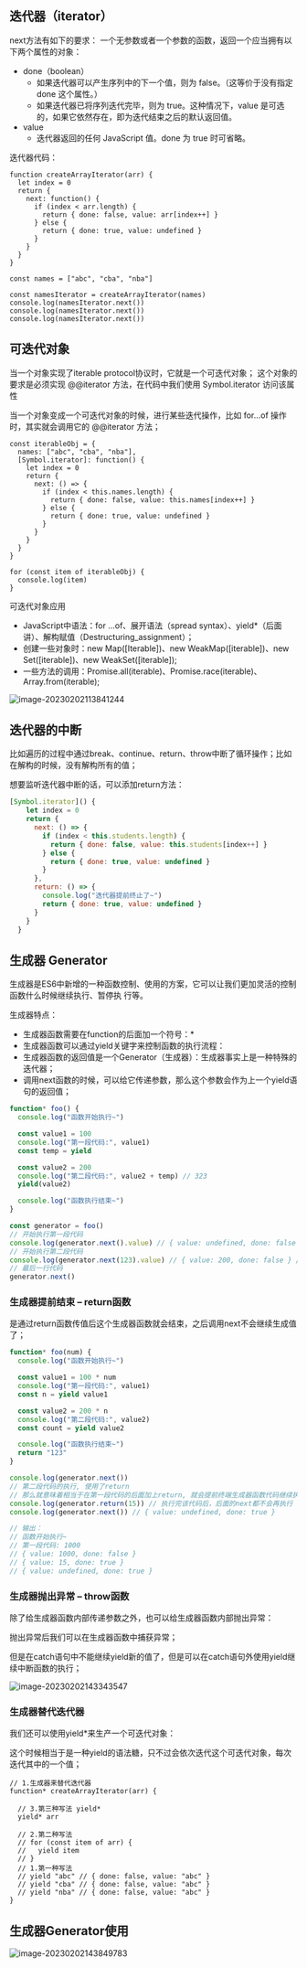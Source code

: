 ## 迭代器（iterator）

next方法有如下的要求： 一个无参数或者一个参数的函数，返回一个应当拥有以下两个属性的对象：

- done（boolean） 
  - 如果迭代器可以产生序列中的下一个值，则为 false。（这等价于没有指定 done 这个属性。） 
  - 如果迭代器已将序列迭代完毕，则为 true。这种情况下，value 是可选的，如果它依然存在，即为迭代结束之后的默认返回值。 
- value 
  - 迭代器返回的任何 JavaScript 值。done 为 true 时可省略。

迭代器代码：

```
function createArrayIterator(arr) {
  let index = 0
  return {
    next: function() {
      if (index < arr.length) {
        return { done: false, value: arr[index++] }
      } else {
        return { done: true, value: undefined } 
      }
    }
  }
}

const names = ["abc", "cba", "nba"]

const namesIterator = createArrayIterator(names)
console.log(namesIterator.next())
console.log(namesIterator.next())
console.log(namesIterator.next())
```

## 可迭代对象

当一个对象实现了iterable protocol协议时，它就是一个可迭代对象； 这个对象的要求是必须实现 @@iterator 方法，在代码中我们使用 Symbol.iterator 访问该属性

当一个对象变成一个可迭代对象的时候，进行某些迭代操作，比如 for...of 操作时，其实就会调用它的 @@iterator 方法；

```
const iterableObj = {
  names: ["abc", "cba", "nba"],
  [Symbol.iterator]: function() {
    let index = 0
    return {
      next: () => {
        if (index < this.names.length) {
          return { done: false, value: this.names[index++] }
        } else {
          return { done: true, value: undefined }
        }
      }
    }
  }
}

for (const item of iterableObj) {
  console.log(item)
}
```

可迭代对象应用

- JavaScript中语法：for ...of、展开语法（spread syntax）、yield*（后面讲）、解构赋值（Destructuring_assignment）； 
- 创建一些对象时：new Map([Iterable])、new WeakMap([iterable])、new Set([iterable])、new WeakSet([iterable]); 
- 一些方法的调用：Promise.all(iterable)、Promise.race(iterable)、Array.from(iterable);

![image-20230202113841244](http://xingyajie.oss-cn-hangzhou.aliyuncs.com/uPic/image-20230202113841244.png)

## 迭代器的中断

比如遍历的过程中通过break、continue、return、throw中断了循环操作；比如在解构的时候，没有解构所有的值；

想要监听迭代器中断的话，可以添加return方法：

```js
[Symbol.iterator]() {
    let index = 0
    return {
      next: () => {
        if (index < this.students.length) {
          return { done: false, value: this.students[index++] }
        } else {
          return { done: true, value: undefined }
        }
      },
      return: () => {
        console.log("迭代器提前终止了~")
        return { done: true, value: undefined }
      }
    }
  }
```

## 生成器 Generator

生成器是ES6中新增的一种函数控制、使用的方案，它可以让我们更加灵活的控制函数什么时候继续执行、暂停执 行等。

生成器特点：

- 生成器函数需要在function的后面加一个符号：* 
- 生成器函数可以通过yield关键字来控制函数的执行流程： 
- 生成器函数的返回值是一个Generator（生成器）：生成器事实上是一种特殊的迭代器；
- 调用next函数的时候，可以给它传递参数，那么这个参数会作为上一个yield语句的返回值；

```js
function* foo() {
  console.log("函数开始执行~")

  const value1 = 100
  console.log("第一段代码:", value1)
  const temp = yield

  const value2 = 200
  console.log("第二段代码:", value2 + temp) // 323
  yield(value2)

  console.log("函数执行结束~")
}

const generator = foo()
// 开始执行第一段代码
console.log(generator.next().value) // { value: undefined, done: false }
// 开始执行第二段代码
console.log(generator.next(123).value) // { value: 200, done: false } // temp = 123
// 最后一行代码
generator.next()
```

### 生成器提前结束 – return函数

是通过return函数传值后这个生成器函数就会结束，之后调用next不会继续生成值了；

```js
function* foo(num) {
  console.log("函数开始执行~")

  const value1 = 100 * num
  console.log("第一段代码:", value1)
  const n = yield value1

  const value2 = 200 * n
  console.log("第二段代码:", value2)
  const count = yield value2

  console.log("函数执行结束~")
  return "123"
}

console.log(generator.next())
// 第二段代码的执行, 使用了return
// 那么就意味着相当于在第一段代码的后面加上return, 就会提前终端生成器函数代码继续执行
console.log(generator.return(15)) // 执行完该代码后，后面的next都不会再执行
console.log(generator.next()) // { value: undefined, done: true }

// 输出：
// 函数开始执行~
// 第一段代码: 1000
// { value: 1000, done: false }
// { value: 15, done: true }
// { value: undefined, done: true }
```

### 生成器抛出异常 – throw函数

除了给生成器函数内部传递参数之外，也可以给生成器函数内部抛出异常：

抛出异常后我们可以在生成器函数中捕获异常；

但是在catch语句中不能继续yield新的值了，但是可以在catch语句外使用yield继续中断函数的执行；

![image-20230202143343547](http://xingyajie.oss-cn-hangzhou.aliyuncs.com/uPic/image-20230202143343547.png)

### 生成器替代迭代器

我们还可以使用yield*来生产一个可迭代对象：

这个时候相当于是一种yield的语法糖，只不过会依次迭代这个可迭代对象，每次迭代其中的一个值；

```
// 1.生成器来替代迭代器
function* createArrayIterator(arr) {

  // 3.第三种写法 yield*
  yield* arr

  // 2.第二种写法
  // for (const item of arr) {
  //   yield item
  // }
  // 1.第一种写法
  // yield "abc" // { done: false, value: "abc" }
  // yield "cba" // { done: false, value: "abc" }
  // yield "nba" // { done: false, value: "abc" }
}
```

## 生成器Generator使用

![image-20230202143849783](http://xingyajie.oss-cn-hangzhou.aliyuncs.com/uPic/image-20230202143849783.png)